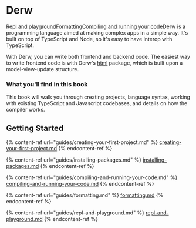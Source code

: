 # Derw

[Repl and playground](https://app.gitbook.com/s/xsLYiKUIBqHoFtXVlAsD/\~/changes/NIZZs9Yb16lwLYe7oQBu/guides/repl-and-playground)[Formatting](https://app.gitbook.com/s/xsLYiKUIBqHoFtXVlAsD/\~/changes/wMr2JG319o5kqv5POfSQ/guides/formatting)[Compiling and running your code](https://app.gitbook.com/s/xsLYiKUIBqHoFtXVlAsD/\~/changes/wMr2JG319o5kqv5POfSQ/guides/compiling-and-running-your-code)Derw is a programming language aimed at making complex apps in a simple way. It's built on top of TypeScript and Node, so it's easy to have interop with TypeScript.&#x20;

With Derw, you can write both frontend and backend code. The easiest way to write frontend code is with Derw's [html](https://github.com/derw-lang/html) package, which is built upon a model-view-update structure.

### What you'll find in this book

This book will walk you through creating projects, language syntax, working with existing TypeScript and Javascript codebases, and details on how the compiler works.

## Getting Started

{% content-ref url="guides/creating-your-first-project.md" %}
[creating-your-first-project.md](guides/creating-your-first-project.md)
{% endcontent-ref %}

{% content-ref url="guides/installing-packages.md" %}
[installing-packages.md](guides/installing-packages.md)
{% endcontent-ref %}

{% content-ref url="guides/compiling-and-running-your-code.md" %}
[compiling-and-running-your-code.md](guides/compiling-and-running-your-code.md)
{% endcontent-ref %}

{% content-ref url="guides/formatting.md" %}
[formatting.md](guides/formatting.md)
{% endcontent-ref %}

{% content-ref url="guides/repl-and-playground.md" %}
[repl-and-playground.md](guides/repl-and-playground.md)
{% endcontent-ref %}

